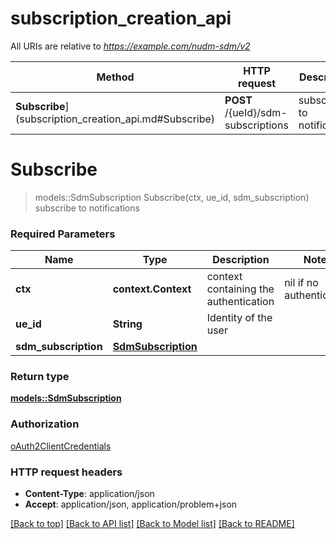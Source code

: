 # subscription_creation_api

All URIs are relative to *https://example.com/nudm-sdm/v2*

Method | HTTP request | Description
------------- | ------------- | -------------
**Subscribe**](subscription_creation_api.md#Subscribe) | **POST** /{ueId}/sdm-subscriptions | subscribe to notifications


# **Subscribe**
> models::SdmSubscription Subscribe(ctx, ue_id, sdm_subscription)
subscribe to notifications

### Required Parameters

Name | Type | Description  | Notes
------------- | ------------- | ------------- | -------------
 **ctx** | **context.Context** | context containing the authentication | nil if no authentication
  **ue_id** | **String**| Identity of the user | 
  **sdm_subscription** | [**SdmSubscription**](SdmSubscription.md)|  | 

### Return type

[**models::SdmSubscription**](SdmSubscription.md)

### Authorization

[oAuth2ClientCredentials](../README.md#oAuth2ClientCredentials)

### HTTP request headers

 - **Content-Type**: application/json
 - **Accept**: application/json, application/problem+json

[[Back to top]](#) [[Back to API list]](../README.md#documentation-for-api-endpoints) [[Back to Model list]](../README.md#documentation-for-models) [[Back to README]](../README.md)

